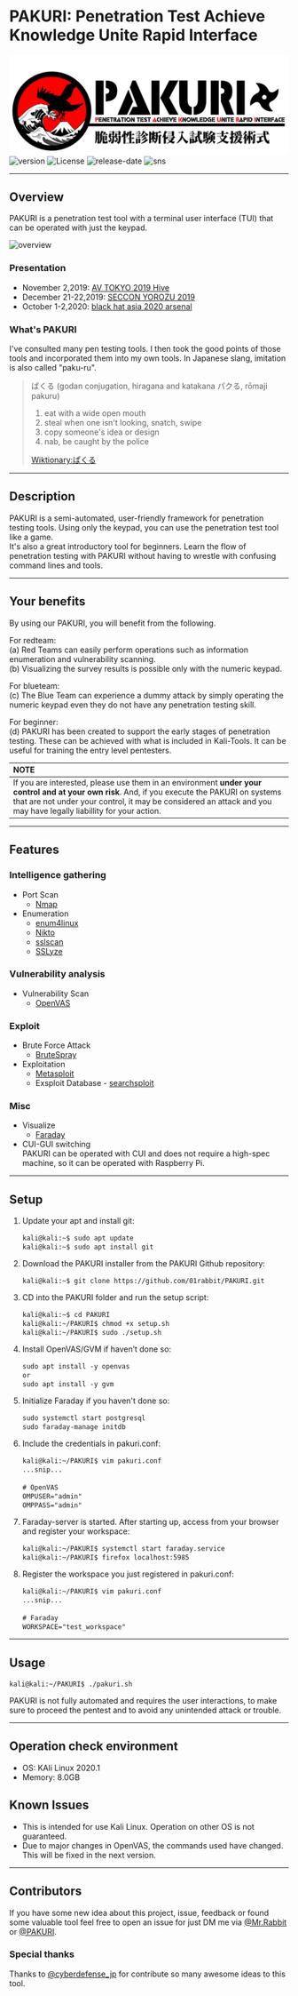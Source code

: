 # PAKURI: Penetration Test Achieve Knowledge Unite Rapid Interface

![logo](img/pakuri-banner.png)  
![version](https://img.shields.io/github/v/tag/01rabbit/PAKURI?label=Version)
![License](https://img.shields.io/github/license/01rabbit/PAKURI)
![release-date](https://img.shields.io/github/release-date/01rabbit/PAKURI)
![sns](https://img.shields.io/twitter/follow/PAKURI9?label=PAKURI&style=social)

---

## Overview

PAKURI is a penetration test tool with a terminal user interface (TUI) that can be operated with just the keypad.

![overview](https://user-images.githubusercontent.com/16553787/93030592-19005680-f65f-11ea-8d8c-8216bdb43bb5.png)  

### Presentation

* November 2,2019: [AV TOKYO 2019 Hive](http://ja.avtokyo.org/avtokyo2019/event)
* December 21-22,2019: [SECCON YOROZU 2019](https://www.seccon.jp/2019/akihabara/)
* October 1-2,2020: [black hat asia 2020 arsenal ](https://www.blackhat.com/asia-20/arsenal/schedule/index.html#pakuri-penetration-test-achieve-knowledge-unite-rapid-interface-19270)

### What's PAKURI

I've consulted many pen testing tools. I then took the good points of those tools and incorporated them into my own tools. In Japanese slang, imitation is also called "paku-ru".
> ぱくる (godan conjugation, hiragana and katakana パクる, rōmaji pakuru)
>
> 1. eat with a wide open mouth
> 2. steal when one isn't looking, snatch, swipe  
> 3. copy someone's idea or design  
> 4. nab, be caught by the police  
>
> [Wiktionary:ぱくる](https://en.wiktionary.org/wiki/%E3%81%B1%E3%81%8F%E3%82%8B "ぱくる")

---

## Description

PAKURI is a semi-automated, user-friendly framework for penetration testing tools. Using only the keypad, you can use the penetration test tool like a game.  
It's also a great introductory tool for beginners. Learn the flow of penetration testing with PAKURI without having to wrestle with confusing command lines and tools.

---

## Your benefits

By using our PAKURI, you will benefit from the following.  

For redteam:  
  (a) Red Teams can easily perform operations such as information enumeration and vulnerability scanning.  
  (b) Visualizing the survey results is possible only with the numeric keypad.

For blueteam:  
  (c) The Blue Team can experience a dummy attack by simply operating the numeric keypad even they do not have any penetration testing skill.  

For beginner:  
  (d) PAKURI has been created to support the early stages of penetration testing. These can be achieved with what is included in Kali-Tools. It can be useful for training the entry level pentesters.

|**NOTE**  |
|:----------------|
|If you are interested, please use them in an environment **under your control and at your own risk**. And, if you execute the PAKURI on systems that are not under your control, it may be considered an attack and you may have legally liabillity for your action.|

---

## Features

### Intelligence gathering

* Port Scan
  * [Nmap](https://tools.kali.org/information-gathering/nmap)
* Enumeration
  * [enum4linux](https://tools.kali.org/information-gathering/enum4linux)
  * [Nikto](https://tools.kali.org/information-gathering/nikto)
  * [sslscan](https://github.com/rbsec/sslscan)
  * [SSLyze](https://tools.kali.org/information-gathering/sslyze)

### Vulnerability analysis

* Vulnerability Scan
  * [OpenVAS](https://tools.kali.org/vulnerability-analysis/openvas)

### Exploit

* Brute Force Attack
  * [BruteSpray](https://tools.kali.org/password-attacks/brutespray)
* Exploitation
  * [Metasploit](https://tools.kali.org/exploitation-tools/metasploit-framework)
  * Exsploit Database - [searchsploit](https://tools.kali.org/exploitation-tools/exploitdb)

### Misc

* Visualize
  * [Faraday](https://github.com/infobyte/faraday.git)
* CUI-GUI switching  
  PAKURI can be operated with CUI and does not require a high-spec machine, so it can be operated with Raspberry Pi.

---

## Setup

1. Update your apt and install git:  

    ```shell
    kali@kali:~$ sudo apt update
    kali@kali:~$ sudo apt install git
    ```

2. Download the PAKURI installer from the PAKURI Github repository:

    ```shell
    kali@kali:~$ git clone https://github.com/01rabbit/PAKURI.git
    ```

3. CD into the PAKURI folder and run the setup script:

    ```shell
    kali@kali:~$ cd PAKURI  
    kali@kali:~/PAKURI$ chmod +x setup.sh
    kali@kali:~/PAKURI$ sudo ./setup.sh
    ```
4. Install OpenVAS/GVM if haven’t done so:  

    ```shell
    sudo apt install -y openvas
    or
    sudo apt install -y gvm
    ```  
5. Initialize Faraday if you haven't done so:  
    ```shell
    sudo systemctl start postgresql
    sudo faraday-manage initdb
    ```

6. Include the credentials in pakuri.conf:

    ```shell
    kali@kali:~/PAKURI$ vim pakuri.conf
    ...snip...

    # OpenVAS
    OMPUSER="admin"
    OMPPASS="admin"
    ```

7. Faraday-server is started. After starting up, access from your browser and register your workspace:

    ```shell
    kali@kali:~/PAKURI$ systemctl start faraday.service  
    kali@kali:~/PAKURI$ firefox localhost:5985
    ```

8. Register the workspace you just registered in pakuri.conf:

    ```shell
    kali@kali:~/PAKURI$ vim pakuri.conf
    ...snip...

    # Faraday
    WORKSPACE="test_workspace"
    ```

---

## Usage

```shell
kali@kali:~/PAKURI$ ./pakuri.sh
```
PAKURI is not fully automated and requires the user interactions, to make sure to proceed the pentest and to avoid any unintended attack or trouble.  

---

## Operation check environment

* OS: KAli Linux 2020.1
* Memory: 8.0GB

## Known Issues

* This is intended for use Kali Linux. Operation on other OS is not guaranteed.  
* Due to major changes in OpenVAS, the commands used have changed. This will be fixed in the next version.
---

## Contributors

If you have some new idea about this project, issue, feedback or found some valuable tool feel free to open an issue for just DM me via [@Mr.Rabbit](https://twitter.com/01ra66it) or [@PAKURI](https://twitter.com/PAKURI9).

### Special thanks

Thanks to [@cyberdefense_jp](https://twitter.com/cyberdefense_jp) for contribute so many awesome ideas to this tool.
